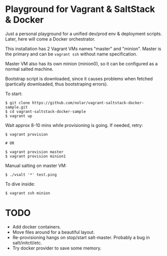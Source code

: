 Playground for Vagrant & SaltStack & Docker
===========================================

Just a personal playground for a unified dev/prod env & deployment scripts. Later, here will come a Docker orchestrator.

This installation has 2 Vagrant VMs names "master" and "minion". Master is the primary and can be `vagrant ssh` without name specification.

Master VM also has its own minion (minion0), so it can be configured as a normal salted machine.

Bootstrap script is downloaded, since it causes problems when fetched (partically downloaded, thus bootstraping errors).

To start:

```ShellSession
$ git clone https://github.com/nolar/vagrant-saltstack-docker-sample.git
$ cd vagrant-saltstack-docker-sample
$ vagrant up
```

Wait approx 8-10 mins while provisioning is going. If needed, retry:

```ShellSession
$ vagrant provision

# OR

$ vagrant provision master
$ vagrant provision minion1
```

Manual salting on master VM:

```ShellSession
$ ./vsalt '*' test.ping
```

To dive inside:

```ShellSession
$ vagrant ssh minion
```


TODO
====

* Add docker containers.
* Move files around for a beautiful layout.
* Re-provisioning hangs on stop/start salt-master. Probably a bug in salt/initctl/etc.
* Try docker provider to save some memory.
